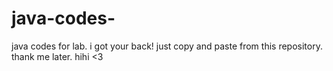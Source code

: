 # java-codes-
java codes for lab. i got your back! 
just copy and paste from this repository. 
thank me later. hihi <3
